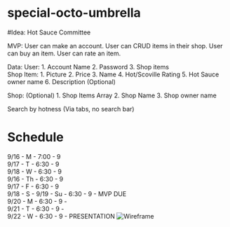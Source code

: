 # special-octo-umbrella

#Idea: 
Hot Sauce Committee

MVP:
User can make an account.
User can CRUD items in their shop.
User can buy an item.
User can rate an item.

Data: 
  User:
    1. Account Name
    2. Password
    3. Shop items    
  Shop Item: 
    1. Picture
    2. Price
    3. Name
    4. Hot/Scoville Rating
    5. Hot Sauce owner name
    6. Description (Optional)
    
  Shop: (Optional)
    1. Shop Items Array
    2. Shop Name
    3. Shop owner name
  
Search by hotness (Via tabs, no search bar)

# Schedule
9/16 - M  - 7:00 - 9  
9/17 - T  - 6:30 - 9  
9/18 - W  - 6:30 - 9  
9/16 - Th - 6:30 - 9  
9/17 - F  - 6:30 - 9  
9/18 - S  - 
9/19 - Su - 6:30 - 9 - MVP DUE  
9/20 - M  - 6:30 - 9 -  
9/21 - T  - 6:30 - 9 -  
9/22 - W  - 6:30 - 9 - PRESENTATION 
![Wireframe](https://user-images.githubusercontent.com/14891319/133174756-5d4b96cd-5d66-407d-b1bc-b317dfa62f03.png)
